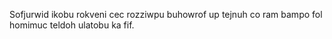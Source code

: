 Sofjurwid ikobu rokveni cec rozziwpu buhowrof up tejnuh co ram bampo fol homimuc teldoh ulatobu ka fif.